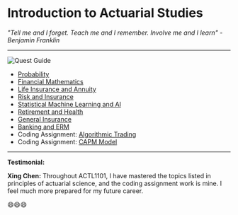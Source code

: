 # Introduction to Actuarial Studies 

_"Tell me and I forget. Teach me and I remember. Involve me and I learn" - Benjamin Franklin_

---
![Quest Guide](quest.jpg)



* [Probability](probability.md)
* [Financial Mathematics](financial_math.md)
* [Life Insurance and Annuity](life.md)
* [Risk and Insurance](risk.md)
* [Statistical Machine Learning and AI](statsml.md)
* [Retirement and Health](super.md)
* [General Insurance](general.md)
* [Banking and ERM](banking.md)
* Coding Assignment: [Algorithmic Trading](algotrading.md)
* Coding Assignment: [CAPM Model](capm.md) 




---
**Testimonial:**

**Xing Chen:** 
Throughout ACTL1101, I have mastered the topics listed in principles of actuarial science, and the coding assignment work is mine. I feel much more prepared for my future career.

😄😄😄
